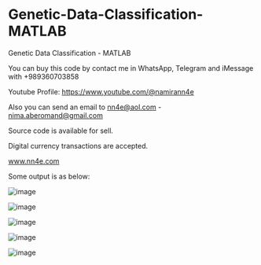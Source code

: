 # Genetic-Data-Classification-MATLAB
Genetic Data Classification - MATLAB

You can buy this code by contact me in WhatsApp, Telegram and iMessage with +989360703858

Youtube Profile: https://www.youtube.com/@namirann4e

Also you can send an email to nn4e@aol.com - nima.aberomand@gmail.com

Source code is available for sell.

Digital currency transactions are accepted.

www.nn4e.com

Some output is as below:

![image](https://github.com/user-attachments/assets/1f5c87c5-34b8-439d-8787-ea23b55d5c30)

![image](https://github.com/user-attachments/assets/677572e4-78c9-4f3a-8d5a-75753ad79a5d)

![image](https://github.com/user-attachments/assets/294757b0-0f03-4622-86b2-cb95503337e9)

![image](https://github.com/user-attachments/assets/3dd8477c-490a-4708-bcac-e4a9211348d0)

![image](https://github.com/user-attachments/assets/167e0b11-8f96-45b6-be37-a47dc315dc81)
